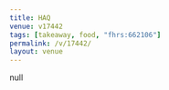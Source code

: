 ```yaml
---
title: HAQ
venue: v17442
tags: [takeaway, food, "fhrs:662106"]
permalink: /v/17442/
layout: venue
---
```

null